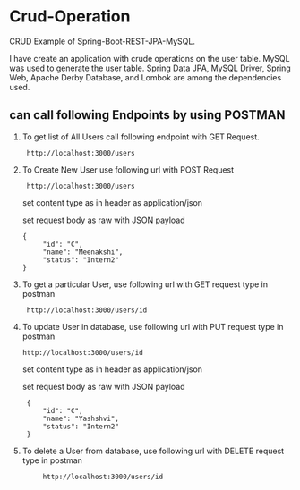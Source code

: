 # Crud-Operation

CRUD Example of Spring-Boot-REST-JPA-MySQL.

I have  create an application with crude operations on the user table.
MySQL was used to generate the user table.
Spring Data JPA, MySQL Driver, Spring Web, Apache Derby Database, and Lombok are among the dependencies used.

## can call following Endpoints by using POSTMAN

1. To get list of All Users call following endpoint with GET Request.
   
        http://localhost:3000/users

2. To Create New User use following url with POST Request
    
      
        http://localhost:3000/users

    set content type as in header as application/json
  
    set request body as raw with JSON payload

       {
            "id": "C",
            "name": "Meenakshi",
            "status": "Intern2"
       }
   
3. To get a particular User, use following url with GET request type in postman

        http://localhost:3000/users/id

4. To update User in database, use following url with PUT request type in postman

	   http://localhost:3000/users/id

     set content type as in header as application/json

     set request body as raw with JSON payload

        {
            "id": "C",
            "name": "Yashshvi",
            "status": "Intern2"
        }
  

5. To delete a User from database, use following url with DELETE request type in postman
  
            http://localhost:3000/users/id

